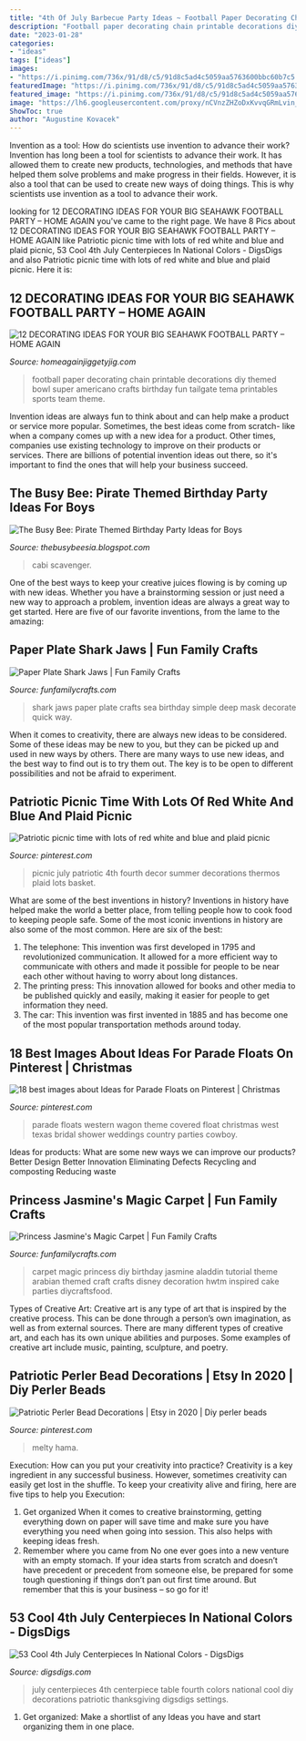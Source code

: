 ```yaml
---
title: "4th Of July Barbecue Party Ideas ~ Football Paper Decorating Chain Printable Decorations Diy Themed Bowl Super Americano Crafts Birthday Fun Tailgate Tema Printables Sports Team Theme"
description: "Football paper decorating chain printable decorations diy themed bowl super americano crafts birthday fun tailgate tema printables sports team theme"
date: "2023-01-28"
categories:
- "ideas"
tags: ["ideas"]
images:
- "https://i.pinimg.com/736x/91/d8/c5/91d8c5ad4c5059aa5763600bbc60b7c5.jpg"
featuredImage: "https://i.pinimg.com/736x/91/d8/c5/91d8c5ad4c5059aa5763600bbc60b7c5.jpg"
featured_image: "https://i.pinimg.com/736x/91/d8/c5/91d8c5ad4c5059aa5763600bbc60b7c5.jpg"
image: "https://lh6.googleusercontent.com/proxy/nCVnzZHZoDxKvvqGRmLvin_c4DeeNfS7VKFM_KFE1v1FHSiCpBc7QvUI_SKfsMoX5SwZ9bGUVHEVYvrJjc-okutAA6mHt19do7Y-b2wjdoptK7bBN7eOjTkP9jc1CVus-Fs9WyicsMc=s0-d"
ShowToc: true
author: "Augustine Kovacek"
---
```



Invention as a tool: How do scientists use invention to advance their work?
Invention has long been a tool for scientists to advance their work. It has allowed them to create new products, technologies, and methods that have helped them solve problems and make progress in their fields. However, it is also a tool that can be used to create new ways of doing things. This is why scientists use invention as a tool to advance their work.

	

		
looking for 12 DECORATING IDEAS FOR YOUR BIG SEAHAWK FOOTBALL PARTY – HOME AGAIN you've came to the right page. We have 8 Pics about 12 DECORATING IDEAS FOR YOUR BIG SEAHAWK FOOTBALL PARTY – HOME AGAIN like Patriotic picnic time with lots of red white and blue and plaid picnic, 53 Cool 4th July Centerpieces In National Colors - DigsDigs and also Patriotic picnic time with lots of red white and blue and plaid picnic. Here it is:
		
    
## 12 DECORATING IDEAS FOR YOUR BIG SEAHAWK FOOTBALL PARTY – HOME AGAIN

<img loading=lazy src="http://homeagainjiggetyjig.com/wp/wp-content/uploads/2015/01/Football-Paper-Chain11.jpg" onerror="this.onerror=null;this.src='https://tse1.mm.bing.net/th?id=OIP.pnmYfXIA72xRCUffhAWaWgHaLE&amp;pid=15.1';" alt="12 DECORATING IDEAS FOR YOUR BIG SEAHAWK FOOTBALL PARTY – HOME AGAIN">

_Source: homeagainjiggetyjig.com_

>football paper decorating chain printable decorations diy themed bowl super americano crafts birthday fun tailgate tema printables sports team theme. 

	

Invention ideas are always fun to think about and can help make a product or service more popular. Sometimes, the best ideas come from scratch- like when a company comes up with a new idea for a product. Other times, companies use existing technology to improve on their products or services. There are billions of potential invention ideas out there, so it's important to find the ones that will help your business succeed.

    
## The Busy Bee: Pirate Themed Birthday Party Ideas For Boys

<img loading=lazy src="https://lh6.googleusercontent.com/proxy/nCVnzZHZoDxKvvqGRmLvin_c4DeeNfS7VKFM_KFE1v1FHSiCpBc7QvUI_SKfsMoX5SwZ9bGUVHEVYvrJjc-okutAA6mHt19do7Y-b2wjdoptK7bBN7eOjTkP9jc1CVus-Fs9WyicsMc=s0-d" onerror="this.onerror=null;this.src='https://tse2.mm.bing.net/th?id=OIP.GGzjbNkVLtHGiSW4dLgO6wHaJ3&amp;pid=15.1';" alt="The Busy Bee: Pirate Themed Birthday Party Ideas for Boys">

_Source: thebusybeesia.blogspot.com_

>cabi scavenger. 

	

One of the best ways to keep your creative juices flowing is by coming up with new ideas. Whether you have a brainstorming session or just need a new way to approach a problem, invention ideas are always a great way to get started. Here are five of our favorite inventions, from the lame to the amazing: 

    
## Paper Plate Shark Jaws | Fun Family Crafts

<img loading=lazy src="https://funfamilycrafts.com/wp-content/uploads/2012/05/shark-jaws.jpg" onerror="this.onerror=null;this.src='https://tse3.mm.bing.net/th?id=OIP.DNvvainOZUsT0xnGULg-jAAAAA&amp;pid=15.1';" alt="Paper Plate Shark Jaws | Fun Family Crafts">

_Source: funfamilycrafts.com_

>shark jaws paper plate crafts sea birthday simple deep mask decorate quick way. 

	

When it comes to creativity, there are always new ideas to be considered. Some of these ideas may be new to you, but they can be picked up and used in new ways by others. There are many ways to use new ideas, and the best way to find out is to try them out. The key is to be open to different possibilities and not be afraid to experiment.

    
## Patriotic Picnic Time With Lots Of Red White And Blue And Plaid Picnic

<img loading=lazy src="https://i.pinimg.com/736x/1d/7a/a3/1d7aa3f48b8c26aad1b16e82300ae1f8.jpg" onerror="this.onerror=null;this.src='https://tse4.mm.bing.net/th?id=OIP.yL4iKRBzQ1ZnvGyr4T1BzwHaMY&amp;pid=15.1';" alt="Patriotic picnic time with lots of red white and blue and plaid picnic">

_Source: pinterest.com_

>picnic july patriotic 4th fourth decor summer decorations thermos plaid lots basket. 

	

What are some of the best inventions in history?
Inventions in history have helped make the world a better place, from telling people how to cook food to keeping people safe. Some of the most iconic inventions in history are also some of the most common. Here are six of the best: 
1. The telephone: This invention was first developed in 1795 and revolutionized communication. It allowed for a more efficient way to communicate with others and made it possible for people to be near each other without having to worry about long distances. 
2. The printing press: This innovation allowed for books and other media to be published quickly and easily, making it easier for people to get information they need. 
3. The car: This invention was first invented in 1885 and has become one of the most popular transportation methods around today.

    
## 18 Best Images About Ideas For Parade Floats On Pinterest | Christmas

<img loading=lazy src="https://i.pinimg.com/736x/91/d8/c5/91d8c5ad4c5059aa5763600bbc60b7c5.jpg" onerror="this.onerror=null;this.src='https://tse2.mm.bing.net/th?id=OIP.jAyQDt1CxrkethOuI5OnSAHaJ4&amp;pid=15.1';" alt="18 best images about Ideas for Parade Floats on Pinterest | Christmas">

_Source: pinterest.com_

>parade floats western wagon theme covered float christmas west texas bridal shower weddings country parties cowboy. 

	

Ideas for products: What are some new ways we can improve our products?
Better Design
Better Innovation
Eliminating Defects
Recycling and composting
Reducing waste

    
## Princess Jasmine&#039;s Magic Carpet | Fun Family Crafts

<img loading=lazy src="https://funfamilycrafts.com/wp-content/uploads/2013/08/magic-carpet-diy-tutorial.jpg" onerror="this.onerror=null;this.src='https://tse1.mm.bing.net/th?id=OIP.cANoamfxwwssFx8335s09gHaE8&amp;pid=15.1';" alt="Princess Jasmine&#039;s Magic Carpet | Fun Family Crafts">

_Source: funfamilycrafts.com_

>carpet magic princess diy birthday jasmine aladdin tutorial theme arabian themed craft crafts disney decoration hwtm inspired cake parties diycraftsfood. 

	

Types of Creative Art:
Creative art is any type of art that is inspired by the creative process. This can be done through a person’s own imagination, as well as from external sources. There are many different types of creative art, and each has its own unique abilities and purposes. Some examples of creative art include music, painting, sculpture, and poetry.

    
## Patriotic Perler Bead Decorations | Etsy In 2020 | Diy Perler Beads

<img loading=lazy src="https://i.pinimg.com/736x/f4/1e/94/f41e9422b21f887a84481f6ca3d9f9ee.jpg" onerror="this.onerror=null;this.src='https://tse4.mm.bing.net/th?id=OIP.TfVj91Wvz1QlhNhcdwHqUQHaJ3&amp;pid=15.1';" alt="Patriotic Perler Bead Decorations | Etsy in 2020 | Diy perler beads">

_Source: pinterest.com_

>melty hama. 

	

Execution: How can you put your creativity into practice?
Creativity is a key ingredient in any successful business. However, sometimes creativity can easily get lost in the shuffle. To keep your creativity alive and firing, here are five tips to help you Execution:
1. Get organized
When it comes to creative brainstorming, getting everything down on paper will save time and make sure you have everything you need when going into session. This also helps with keeping ideas fresh.
2. Remember where you came from
No one ever goes into a new venture with an empty stomach. If your idea starts from scratch and doesn’t have precedent or precedent from someone else, be prepared for some tough questioning if things don’t pan out first time around. But remember that this is your business – so go for it!

    
## 53 Cool 4th July Centerpieces In National Colors - DigsDigs

<img loading=lazy src="https://www.digsdigs.com/photos/cool-4th-july-centerpieces-in-national-colors-36-554x984.jpg" onerror="this.onerror=null;this.src='https://tse4.mm.bing.net/th?id=OIP.uMwtgzTU1lyGt3YYVpaoZAHaNJ&amp;pid=15.1';" alt="53 Cool 4th July Centerpieces In National Colors - DigsDigs">

_Source: digsdigs.com_

>july centerpieces 4th centerpiece table fourth colors national cool diy decorations patriotic thanksgiving digsdigs settings. 

	

1. Get organized: Make a shortlist of any Ideas you have and start organizing them in one place.

